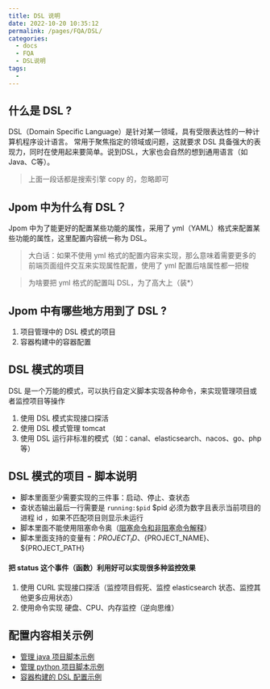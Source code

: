 ```yaml
---
title: DSL 说明
date: 2022-10-20 10:35:12
permalink: /pages/FQA/DSL/
categories:
  - docs
  - FQA
  - DSL说明
tags:
  - 
---
```



## 什么是 DSL ? 

DSL（Domain Specific Language）是针对某一领域，具有受限表达性的一种计算机程序设计语言。 常用于聚焦指定的领域或问题，这就要求 DSL 具备强大的表现力，同时在使用起来要简单。说到DSL，大家也会自然的想到通用语言（如Java、C等）。

> 上面一段话都是搜索引擎 copy 的，忽略即可


## Jpom 中为什么有 DSL？

Jpom 中为了能更好的配置某些功能的属性，采用了 yml（YAML）格式来配置某些功能的属性，这里配置内容统一称为 DSL。

> 大白话：如果不使用 yml 格式的配置内容来实现，那么意味着需要更多的前端页面组件交互来实现属性配置，使用了 yml 配置后啥属性都一把梭

> 为啥要把 yml 格式的配置叫 DSL，为了高大上（装*）


## Jpom 中有哪些地方用到了 DSL ?

1. 项目管理中的 DSL 模式的项目
2. 容器构建中的容器配置

## DSL 模式的项目

DSL 是一个万能的模式，可以执行自定义脚本实现各种命令，来实现管理项目或者监控项目等操作

1. 使用 DSL 模式实现接口探活
2. 使用 DSL 模式管理 tomcat
3. 使用 DSL 运行非标准的模式（如：canal、elasticsearch、nacos、go、php等）

## DSL 模式的项目 - 脚本说明

- 脚本里面至少需要实现的三件事：启动、停止、查状态
- 查状态输出最后一行需要是 `running:$pid` $pid 必须为数字且表示当前项目的进程 id ，如果不匹配项目则显示未运行
- 脚本里面不能使用阻塞命令奥（[阻塞命令和非阻塞命令解释](/pages/0171cb/)）
- 脚本里面支持的变量有：${PROJECT_ID}、${PROJECT_NAME}、${PROJECT_PATH}

#### 把 status 这个事件（函数）利用好可以实现很多种监控效果

1. 使用 CURL 实现接口探活（监控项目假死、监控 elasticsearch 状态、监控其他更多应用状态）
2. 使用命令实现 硬盘、CPU、内存监控（逆向思维）


## 配置内容相关示例

- [管理 java 项目脚本示例](./01.DSL-java.md)
- [ 管理 python 项目脚本示例](./02.DSL-python.md)
- [容器构建的 DSL 配置示例](./03.DOCKER_DSL.md)